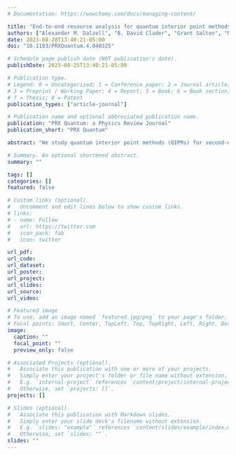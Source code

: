 ```yaml
---
# Documentation: https://wowchemy.com/docs/managing-content/

title: "End-to-end resource analysis for quantum interior point methods and portfolio optimization"
authors: ["Alexander M. Dalzell", "B. David Clader", "Grant Salton", "Mario Berta", "Cedric Yen-Yu Lin", admin, "Nikitas Stamatopoulos", "Martin J. A. Schuetz", "Fernando G. S. L. Brandão", "Helmut G. Katzgraber", "William J. Zeng"]
date: 2023-08-28T13:40:21-05:00
doi: "10.1103/PRXQuantum.4.040325"

# Schedule page publish date (NOT publication's date).
publishDate: 2023-08-25T13:40:21-05:00

# Publication type.
# Legend: 0 = Uncategorized; 1 = Conference paper; 2 = Journal article;
# 3 = Preprint / Working Paper; 4 = Report; 5 = Book; 6 = Book section;
# 7 = Thesis; 8 = Patent
publication_types: ["article-journal"]

# Publication name and optional abbreviated publication name.
publication: "PRX Quantum: a Physics Review Journal"
publication_short: "PRX Quantum"

abstract: "We study quantum interior point methods (QIPMs) for second-order cone programming (SOCP), guided by the example use case of portfolio optimization (PO). We provide a complete quantum circuit-level description of the algorithm from problem input to problem output, making several improvements to the implementation of the QIPM. We report the number of logical qubits and the quantity/depth of non-Clifford T-gates needed to run the algorithm, including constant factors. The resource counts we find depend on instance-specific parameters, such as the condition number of certain linear systems within the problem. To determine the size of these parameters, we perform numerical simulations of small PO instances, which lead to concrete resource estimates for the PO use case. Our numerical results do not probe large enough instance sizes to make conclusive statements about the asymptotic scaling of the algorithm. However, already at small instance sizes, our analysis suggests that, due primarily to large constant pre-factors, poorly conditioned linear systems, and a fundamental reliance on costly quantum state tomography, fundamental improvements to the QIPM are required for it to lead to practical quantum advantage."

# Summary. An optional shortened abstract.
summary: ""

tags: []
categories: []
featured: false

# Custom links (optional).
#   Uncomment and edit lines below to show custom links.
# links:
# - name: Follow
#   url: https://twitter.com
#   icon_pack: fab
#   icon: twitter

url_pdf:
url_code:
url_dataset:
url_poster:
url_project:
url_slides:
url_source:
url_video:

# Featured image
# To use, add an image named `featured.jpg/png` to your page's folder. 
# Focal points: Smart, Center, TopLeft, Top, TopRight, Left, Right, BottomLeft, Bottom, BottomRight.
image:
  caption: ""
  focal_point: ""
  preview_only: false

# Associated Projects (optional).
#   Associate this publication with one or more of your projects.
#   Simply enter your project's folder or file name without extension.
#   E.g. `internal-project` references `content/project/internal-project/index.md`.
#   Otherwise, set `projects: []`.
projects: []

# Slides (optional).
#   Associate this publication with Markdown slides.
#   Simply enter your slide deck's filename without extension.
#   E.g. `slides: "example"` references `content/slides/example/index.md`.
#   Otherwise, set `slides: ""`.
slides: ""
---
```


